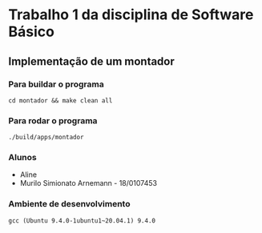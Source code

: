 # Trabalho 1 da disciplina de Software Básico

## Implementação de um montador


### Para buildar o programa
```
cd montador && make clean all
```

### Para rodar o programa
```
./build/apps/montador
```

### Alunos

* Aline
* Murilo Simionato Arnemann - 18/0107453

### Ambiente de desenvolvimento
```
gcc (Ubuntu 9.4.0-1ubuntu1~20.04.1) 9.4.0
```